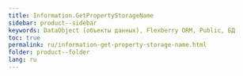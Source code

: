 ```yaml
---
title: Information.GetPropertyStorageName
sidebar: product--sidebar
keywords: DataObject (объекты данных), Flexberry ORM, Public, БД
toc: true
permalink: ru/information-get-property-storage-name.html
folder: product--folder
lang: ru
---
```


